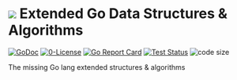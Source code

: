 # ![](https://fonts.gstatic.com/s/i/materialicons/bookmarks/v4/24px.svg) Extended Go Data Structures & Algorithms

[![GoDoc](https://godoc.org/github.com/codemodify/systemkit-dsa?status.svg)](https://godoc.org/github.com/codemodify/SystemKit)
[![0-License](https://img.shields.io/badge/license-0--license-brightgreen)](https://github.com/codemodify/TheFreeLicense)
[![Go Report Card](https://goreportcard.com/badge/github.com/codemodify/SystemKit)](https://goreportcard.com/report/github.com/codemodify/SystemKit)
[![Test Status](https://github.com/danawoodman/systemservice/workflows/Test/badge.svg)](https://github.com/danawoodman/systemservice/actions)
![code size](https://img.shields.io/github/languages/code-size/codemodify/systemkit-dsa?style=flat-square)

The missing Go lang extended structures & algorithms
